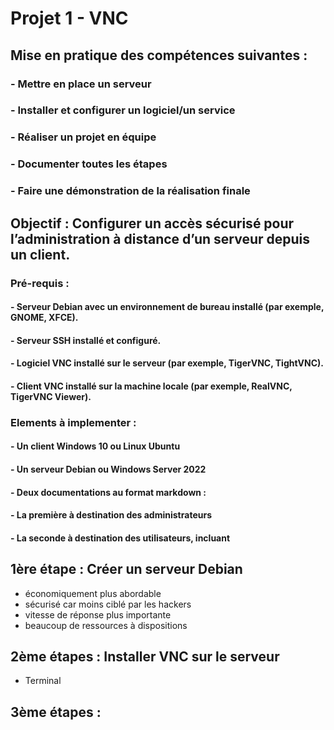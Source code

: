 # Projet 1 - VNC



## Mise en pratique des compétences suivantes :
### - Mettre en place un serveur
### - Installer et configurer un logiciel/un service
### - Réaliser un projet en équipe
### - Documenter toutes les étapes
### - Faire une démonstration de la réalisation finale

## Objectif : **Configurer un accès sécurisé pour l’administration à distance d’un serveur depuis un client.**

### Pré-requis :

#### - Serveur Debian avec un environnement de bureau installé (par exemple, GNOME, XFCE).
#### - Serveur SSH installé et configuré.
#### - Logiciel VNC installé sur le serveur (par exemple, TigerVNC, TightVNC).
#### - Client VNC installé sur la machine locale (par exemple, RealVNC, TigerVNC Viewer).

### Elements à implementer :

#### - Un client Windows 10 ou Linux Ubuntu
#### - Un serveur Debian ou Windows Server 2022
#### - Deux documentations au format markdown :
#### - La première à destination des administrateurs
#### - La seconde à destination des utilisateurs, incluant
    
## 1ère étape : Créer un serveur Debian

- économiquement plus abordable
- sécurisé car moins ciblé par les hackers
- vitesse de réponse plus importante
- beaucoup de ressources à dispositions
  
## 2ème étapes : Installer VNC sur le serveur

 - Terminal 

## 3ème étapes : 
